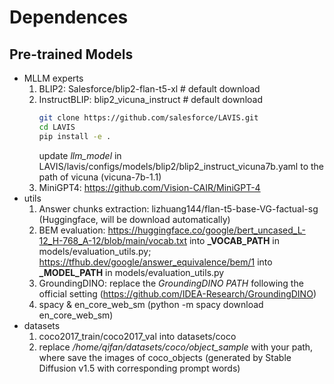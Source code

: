 # Dependences
## Pre-trained Models
- MLLM experts
    1. BLIP2: Salesforce/blip2-flan-t5-xl # default download
    2. InstructBLIP: blip2_vicuna_instruct # default download
        ```bash
        git clone https://github.com/salesforce/LAVIS.git
        cd LAVIS
        pip install -e .
        ```
        update *llm_model* in LAVIS/lavis/configs/models/blip2/blip2_instruct_vicuna7b.yaml to the path of vicuna (vicuna-7b-1.1)
    3. MiniGPT4: https://github.com/Vision-CAIR/MiniGPT-4
- utils
    1. Answer chunks extraction: lizhuang144/flan-t5-base-VG-factual-sg (Huggingface, will be download automatically)
    2. BEM evaluation: https://huggingface.co/google/bert_uncased_L-12_H-768_A-12/blob/main/vocab.txt into **_VOCAB_PATH** in models/evaluation_utils.py; https://tfhub.dev/google/answer_equivalence/bem/1 into **_MODEL_PATH** in models/evaluation_utils.py
    3. GroundingDINO: replace the *GroundingDINO PATH* following the official setting (https://github.com/IDEA-Research/GroundingDINO)
    4. spacy & en_core_web_sm (python -m spacy download en_core_web_sm)
- datasets
    1. coco2017_train/coco2017_val into datasets/coco
    2. replace */home/qifan/datasets/coco/object_sample* with your path, where save the images of coco_objects (generated by Stable Diffusion v1.5 with corresponding prompt words)
